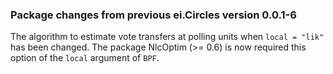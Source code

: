 ### Package changes from previous ei.Circles version 0.0.1-6

The algorithm to estimate vote transfers at polling units when `local = "lik"` has been changed. The package NlcOptim (>= 0.6) is now required this option of the `local` argument of
`BPF`. 
